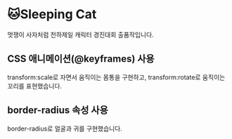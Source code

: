 # 🐱Sleeping Cat

멋쟁이 사자처럼 천하제일 캐릭터 경진대회 출품작입니다.



## CSS 애니메이션(@keyframes) 사용

transform:scale로 자면서 움직이는 몸통을 구현하고, transform:rotate로 움직이는 꼬리를 표현했습니다.

## border-radius 속성 사용

border-radius로 얼굴과 귀를 구현했습니다.
